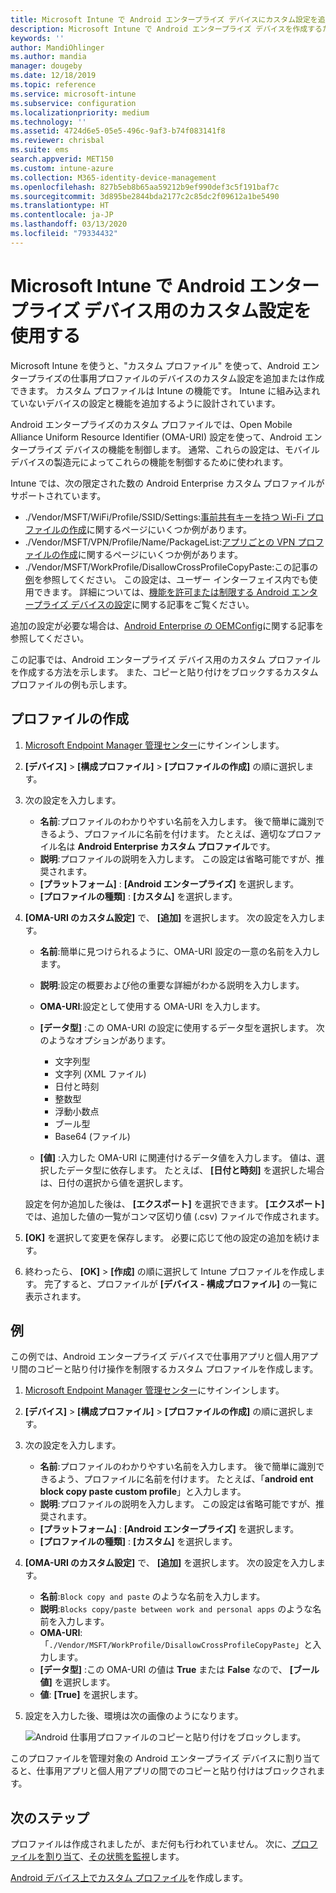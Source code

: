```yaml
---
title: Microsoft Intune で Android エンタープライズ デバイスにカスタム設定を追加する - Azure | Microsoft Docs
description: Microsoft Intune で Android エンタープライズ デバイスを作成するためのカスタム プロファイルを追加または作成します
keywords: ''
author: MandiOhlinger
ms.author: mandia
manager: dougeby
ms.date: 12/18/2019
ms.topic: reference
ms.service: microsoft-intune
ms.subservice: configuration
ms.localizationpriority: medium
ms.technology: ''
ms.assetid: 4724d6e5-05e5-496c-9af3-b74f083141f8
ms.reviewer: chrisbal
ms.suite: ems
search.appverid: MET150
ms.custom: intune-azure
ms.collection: M365-identity-device-management
ms.openlocfilehash: 827b5eb8b65aa59212b9ef990def3c5f191baf7c
ms.sourcegitcommit: 3d895be2844bda2177c2c85dc2f09612a1be5490
ms.translationtype: HT
ms.contentlocale: ja-JP
ms.lasthandoff: 03/13/2020
ms.locfileid: "79334432"
---
```

# <a name="use-custom-settings-for-android-enterprise-devices-in-microsoft-intune"></a>Microsoft Intune で Android エンタープライズ デバイス用のカスタム設定を使用する

Microsoft Intune を使うと、"カスタム プロファイル" を使って、Android エンタープライズの仕事用プロファイルのデバイスのカスタム設定を追加または作成できます。 カスタム プロファイルは Intune の機能です。 Intune に組み込まれていないデバイスの設定と機能を追加するように設計されています。

Android エンタープライズのカスタム プロファイルでは、Open Mobile Alliance Uniform Resource Identifier (OMA-URI) 設定を使って、Android エンタープライズ デバイスの機能を制御します。 通常、これらの設定は、モバイル デバイスの製造元によってこれらの機能を制御するために使われます。

Intune では、次の限定された数の Android Enterprise カスタム プロファイルがサポートされています。

- ./Vendor/MSFT/WiFi/Profile/SSID/Settings:[事前共有キーを持つ Wi-Fi プロファイルの作成](wi-fi-profile-shared-key.md)に関するページにいくつか例があります。
- ./Vendor/MSFT/VPN/Profile/Name/PackageList:[アプリごとの VPN プロファイルの作成](android-pulse-secure-per-app-vpn.md)に関するページにいくつか例があります。
- ./Vendor/MSFT/WorkProfile/DisallowCrossProfileCopyPaste:この記事の[例](#example)を参照してください。 この設定は、ユーザー インターフェイス内でも使用できます。 詳細については、[機能を許可または制限する Android エンタープライズ デバイスの設定](device-restrictions-android-for-work.md)に関する記事をご覧ください。

追加の設定が必要な場合は、[Android Enterprise の OEMConfig](android-oem-configuration-overview.md)に関する記事を参照してください。

この記事では、Android エンタープライズ デバイス用のカスタム プロファイルを作成する方法を示します。 また、コピーと貼り付けをブロックするカスタム プロファイルの例も示します。

## <a name="create-the-profile"></a>プロファイルの作成

1. [Microsoft Endpoint Manager 管理センター](https://go.microsoft.com/fwlink/?linkid=2109431)にサインインします。
2. **[デバイス]**  >  **[構成プロファイル]**  >  **[プロファイルの作成]** の順に選択します。
3. 次の設定を入力します。

    - **名前**:プロファイルのわかりやすい名前を入力します。 後で簡単に識別できるよう、プロファイルに名前を付けます。 たとえば、適切なプロファイル名は **Android Enterprise カスタム プロファイル**です。
    - **説明**:プロファイルの説明を入力します。 この設定は省略可能ですが、推奨されます。
    - **[プラットフォーム]** : **[Android エンタープライズ]** を選択します。
    - **[プロファイルの種類]** : **[カスタム]** を選択します。

4. **[OMA-URI のカスタム設定]** で、 **[追加]** を選択します。 次の設定を入力します。

    - **名前**:簡単に見つけられるように、OMA-URI 設定の一意の名前を入力します。
    - **説明**:設定の概要および他の重要な詳細がわかる説明を入力します。
    - **OMA-URI**:設定として使用する OMA-URI を入力します。
    - **[データ型]** :この OMA-URI の設定に使用するデータ型を選択します。 次のようなオプションがあります。

      - 文字列型
      - 文字列 (XML ファイル)
      - 日付と時刻
      - 整数型
      - 浮動小数点
      - ブール型
      - Base64 (ファイル)

    - **[値]** :入力した OMA-URI に関連付けるデータ値を入力します。 値は、選択したデータ型に依存します。 たとえば、 **[日付と時刻]** を選択した場合は、日付の選択から値を選択します。

    設定を何か追加した後は、 **[エクスポート]** を選択できます。 **[エクスポート]** では、追加した値の一覧がコンマ区切り値 (.csv) ファイルで作成されます。

5. **[OK]** を選択して変更を保存します。 必要に応じて他の設定の追加を続けます。
6. 終わったら、 **[OK]**  >  **[作成]** の順に選択して Intune プロファイルを作成します。 完了すると、プロファイルが **[デバイス - 構成プロファイル]** の一覧に表示されます。

## <a name="example"></a>例

この例では、Android エンタープライズ デバイスで仕事用アプリと個人用アプリ間のコピーと貼り付け操作を制限するカスタム プロファイルを作成します。

1. [Microsoft Endpoint Manager 管理センター](https://go.microsoft.com/fwlink/?linkid=2109431)にサインインします。
2. **[デバイス]**  >  **[構成プロファイル]**  >  **[プロファイルの作成]** の順に選択します。
3. 次の設定を入力します。

    - **名前**:プロファイルのわかりやすい名前を入力します。 後で簡単に識別できるよう、プロファイルに名前を付けます。 たとえば、「**android ent block copy paste custom profile**」と入力します。
    - **説明**:プロファイルの説明を入力します。 この設定は省略可能ですが、推奨されます。
    - **[プラットフォーム]** : **[Android エンタープライズ]** を選択します。
    - **[プロファイルの種類]** : **[カスタム]** を選択します。

4. **[OMA-URI のカスタム設定]** で、 **[追加]** を選択します。 次の設定を入力します。

    - **名前**:`Block copy and paste` のような名前を入力します。
    - **説明**:`Blocks copy/paste between work and personal apps` のような名前を入力します。
    - **OMA-URI**:「`./Vendor/MSFT/WorkProfile/DisallowCrossProfileCopyPaste`」と入力します。
    - **[データ型]** :この OMA-URI の値は **True** または **False** なので、 **[ブール値]** を選択します。
    - **値**: **[True]** を選択します。

5. 設定を入力した後、環境は次の画像のようになります。

    ![Android 仕事用プロファイルのコピーと貼り付けをブロックします。](./media/custom-settings-android-for-work/custom-policy-afw-copy-paste.png)

このプロファイルを管理対象の Android エンタープライズ デバイスに割り当てると、仕事用アプリと個人用アプリの間でのコピーと貼り付けはブロックされます。

## <a name="next-steps"></a>次のステップ

プロファイルは作成されましたが、まだ何も行われていません。 次に、[プロファイルを割り当て](device-profile-assign.md)、[その状態を監視](device-profile-monitor.md)します。

[Android デバイス上でカスタム プロファイル](custom-settings-android.md)を作成します。
